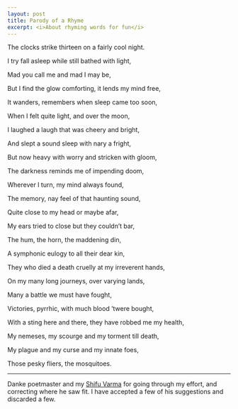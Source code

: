 ```yaml
---
layout: post
title: Parody of a Rhyme
excerpt: <i>About rhyming words for fun</i>
---
```


The clocks strike thirteen on a fairly cool night.

I try fall asleep while still bathed with light,  

Mad you call me and mad I may be,  

But I find the glow comforting, it lends my mind free, 

It wanders, remembers when sleep came too soon,

When I felt quite light, and over the moon,  

I laughed a laugh that was cheery and bright,  

And slept a sound sleep with nary a fright,  

But now heavy with worry and stricken with gloom,  

The darkness reminds me of impending doom,  

Wherever I turn, my mind always found,  

The memory, nay feel of that haunting sound,  

Quite close to my head or maybe afar,  

My ears tried to close but they couldn’t bar,  

The hum, the horn, the maddening din,  

A symphonic eulogy to all their dear kin,  

They who died a death cruelly at my irreverent hands,  

On my many long journeys, over varying lands,  

Many a battle we must have fought,  

Victories, pyrrhic, with much blood ’twere bought,  

With a sting here and there, they have robbed me my health, 

My nemeses, my scourge and my torment till death,  

My plague and my curse and my innate foes,  

Those pesky fliers, the mosquitoes.  

___

Danke poetmaster and my [Shifu Varma](http://ethirelp.wordpress.com/) for going through my effort, and correcting where he saw fit. I have accepted a few of his suggestions and discarded a few.
